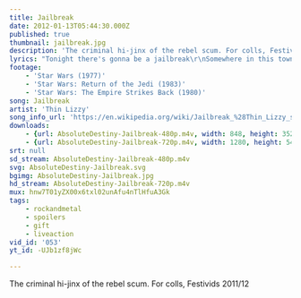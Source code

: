 ```yaml
---
title: Jailbreak
date: 2012-01-13T05:44:30.000Z
published: true
thumbnail: jailbreak.jpg
description: 'The criminal hi-jinx of the rebel scum. For colls, Festivids 2011/12'
lyrics: "Tonight there's gonna be a jailbreak\r\nSomewhere in this town\r\nSee me and the boys we don't like it\r\nSo were getting up and going down\r\n\r\nHiding low looking right to left\r\nIf you see us coming I think it's best\r\nTo move away do you hear what I say\r\nFrom under my breath\r\n\r\nTonight there's gonna be a jailbreak\r\nSomewhere in the town\r\nTonight there's gonna be a jailbreak\r\nSo don't you be around\r\n\r\nDon't you be around\r\n\r\nTonight there's gonna be a breakout\r\nInto the city zones\r\nDon't you dare to try and stop us\r\nNo one could for long\r\n\r\nSearchlight on my trail\r\nTonight's the night all systems fail\r\nHey you good lookin' female\r\nCome here!\r\n\r\nTonight there's gonna be a jailbreak\r\nSomewhere in the town\r\nTonight there's gonna be a jailbreak\r\nSo don't you be around\r\n\r\nTonight there's gonna trouble\r\nI'm gonna find myself in\r\nTonight there's gonna be a jailbreak\r\nSo woman stay with a friend\r\n\r\nYou know it's safer\r\n\r\nBreakout!\r\n\r\nTonight there's gonna be a jailbreak\r\nSomewhere in the town\r\nTonight there's gonna be a jailbreak\r\nSo don't you be around"
footage:
    - 'Star Wars (1977)'
    - 'Star Wars: Return of the Jedi (1983)'
    - 'Star Wars: The Empire Strikes Back (1980)'
song: Jailbreak
artist: 'Thin Lizzy'
song_info_url: 'https://en.wikipedia.org/wiki/Jailbreak_%28Thin_Lizzy_song%29'
downloads:
    - {url: AbsoluteDestiny-Jailbreak-480p.m4v, width: 848, height: 352, mimetype: video/mp4}
    - {url: AbsoluteDestiny-Jailbreak-720p.m4v, width: 1280, height: 544, mimetype: video/mp4}
srt: null
sd_stream: AbsoluteDestiny-Jailbreak-480p.m4v
svg: AbsoluteDestiny-Jailbreak.svg
bgimg: AbsoluteDestiny-Jailbreak.jpg
hd_stream: AbsoluteDestiny-Jailbreak-720p.m4v
mux: hnw7T01yZX00x6txl02unAfu4nTlHfuA3Gk
tags:
    - rockandmetal
    - spoilers
    - gift
    - liveaction
vid_id: '053'
yt_id: -UJb1zf8jWc

---
```

The criminal hi-jinx of the rebel scum. For colls, Festivids 2011/12